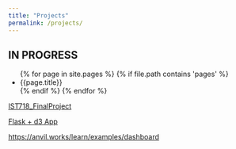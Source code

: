 ```yaml
---
title: "Projects"
permalink: /projects/
---
```


## IN PROGRESS

<ul>
    {% for page in site.pages %}
        {% if file.path contains 'pages' %}
            <li>{{page.title}}</li>
        {% endif %} 
    {% endfor %} 
</ul>

[IST718_FinalProject](https://danielcaraway.github.io/support_material/IST718_FinalProject.md)

[Flask + d3 App](https://ist718031230.herokuapp.com/)

https://anvil.works/learn/examples/dashboard

